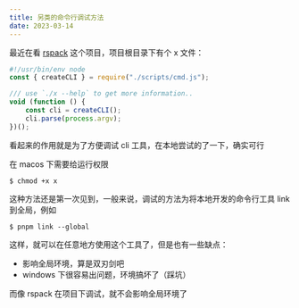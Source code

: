 ```yaml
---
title: 另类的命令行调试方法
date: 2023-03-14
---
```


最近在看 [rspack](https://github.com/web-infra-dev/rspack) 这个项目，项目根目录下有个 x 文件：

```js
#!/usr/bin/env node
const { createCLI } = require("./scripts/cmd.js");

/// use `./x --help` to get more information..
void (function () {
	const cli = createCLI();
	cli.parse(process.argv);
})();

```

看起来的作用就是为了方便调试 cli 工具，在本地尝试的了一下，确实可行

在 macos 下需要给运行权限

```shell
$ chmod +x x
```

这种方法还是第一次见到，一般来说，调试的方法为将本地开发的命令行工具 link 到全局，例如

```shell
$ pnpm link --global
```

这样，就可以在任意地方使用这个工具了，但是也有一些缺点：

* 影响全局环境，算是双刃剑吧
* windows 下很容易出问题，环境搞坏了（踩坑）

而像 rspack 在项目下调试，就不会影响全局环境了